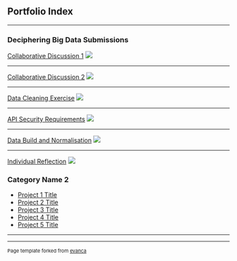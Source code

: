 ## Portfolio Index

---

### Deciphering Big Data Submissions 

[Collaborative Discussion 1](/pdf/Collaborative_Discussion_1.pdf)
<img src="images/dummy_thumbnail.jpg?raw=true"/>

---
[Collaborative Discussion 2](/pdf/Collaborative_Discussion_2.pdf)
<img src="images/dummy_thumbnail.jpg?raw=true"/>

---
[Data Cleaning Exercise](/pdf/sample_presentation.pdf)
<img src="images/dummy_thumbnail.jpg?raw=true"/>

---
[API Security Requirements](/pdf/API_Security_Requirements.pdf)
<img src="images/dummy_thumbnail.jpg?raw=true"/>

---
[Data Build and Normalisation](/pdf/Normalisation_DataBuild.pdf)
<img src="images/dummy_thumbnail.jpg?raw=true"/>

---
[Individual Reflection](/pdf/Individual_Reflection.pdf)
<img src="images/dummy_thumbnail.jpg?raw=true"/>

### Category Name 2

- [Project 1 Title](http://example.com/)
- [Project 2 Title](http://example.com/)
- [Project 3 Title](http://example.com/)
- [Project 4 Title](http://example.com/)
- [Project 5 Title](http://example.com/)

---




---
<p style="font-size:11px">Page template forked from <a href="https://github.com/evanca/quick-portfolio">evanca</a></p>
<!-- Remove above link if you don't want to attibute -->
